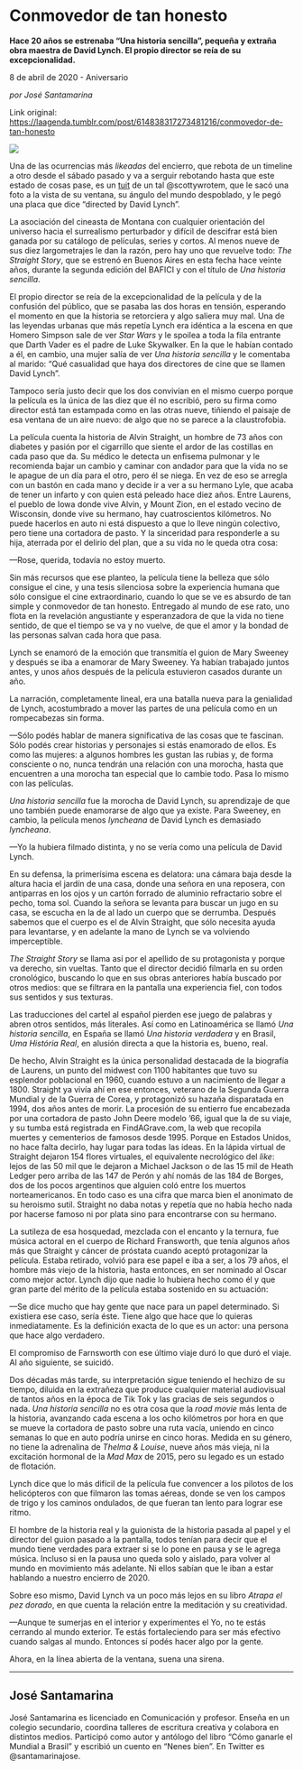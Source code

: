# Conmovedor de tan honesto

**Hace 20 años se estrenaba “Una historia sencilla”, pequeña y extraña obra maestra de David Lynch. El propio director se reía de su excepcionalidad.**

8 de abril de 2020 - Aniversario

_por José Santamarina_

Link original: https://laagenda.tumblr.com/post/614838317273481216/conmovedor-de-tan-honesto

![](https://64.media.tumblr.com/edaf0e6b138177aabd677a9de797b432/f41d1ba4afcc72ab-62/s500x750/c1bc90f203bfaf694af6010e7bf7b31cd211e922.png)

Una de las ocurrencias más *likeadas* del encierro, que rebota de un timeline a otro desde el sábado pasado y va a serguir rebotando hasta que este estado de cosas pase, es un [tuit](https://twitter.com/scottywrotem/status/1246428842056732672) de un tal @scottywrotem, que le sacó una foto a la vista de su ventana, su ángulo del mundo despoblado, y le pegó una placa que dice “directed by David Lynch”.

La asociación del cineasta de Montana con cualquier orientación del universo hacia el surrealismo perturbador y difícil de descifrar está bien ganada por su catálogo de películas, series y cortos. Al menos nueve de sus diez largometrajes le dan la razón, pero hay uno que revuelve todo: *The Straight Story*, que se estrenó en Buenos Aires en esta fecha hace veinte años, durante la segunda edición del BAFICI y con el título de *Una historia sencilla*.

El propio director se reía de la excepcionalidad de la película y de la confusión del público, que se pasaba las dos horas en tensión, esperando el momento en que la historia se retorciera y algo saliera muy mal. Una de las leyendas urbanas que más repetía Lynch era idéntica a la escena en que Homero Simpson sale de ver *Star Wars* y le spoilea a toda la fila entrante que Darth Vader es el padre de Luke Skywalker. En la que le habían contado a él, en cambio, una mujer salía de ver *Una historia sencilla* y le comentaba al marido: “Qué casualidad que haya dos directores de cine que se llamen David Lynch”.

Tampoco sería justo decir que los dos convivían en el mismo cuerpo porque la película es la única de las diez que él no escribió, pero su firma como director está tan estampada como en las otras nueve, tiñiendo el paisaje de esa ventana de un aire nuevo: de algo que no se parece a la claustrofobia.

La película cuenta la historia de Alvin Straight, un hombre de 73 años con diabetes y pasión por el cigarrillo que siente el ardor de las costillas en cada paso que da. Su médico le detecta un enfisema pulmonar y le recomienda bajar un cambio y caminar con andador para que la vida no se le apague de un día para el otro, pero él se niega. En vez de eso se arregla con un bastón en cada mano y decide ir a ver a su hermano Lyle, que acaba de tener un infarto y con quien está peleado hace diez años. Entre Laurens, el pueblo de Iowa donde vive Alvin, y Mount Zion, en el estado vecino de Wisconsin, donde vive su hermano, hay cuatroscientos kilómetros. No puede hacerlos en auto ni está dispuesto a que lo lleve ningún colectivo, pero tiene una cortadora de pasto. Y la sinceridad para responderle a su hija, aterrada por el delirio del plan, que a su vida no le queda otra cosa:

—Rose, querida, todavía no estoy muerto.



Sin más recursos que ese planteo, la película tiene la belleza que sólo consigue el cine, y una tesis silenciosa sobre la experiencia humana que sólo consigue el cine extraordinario, cuando lo que se ve es absurdo de tan simple y conmovedor de tan honesto. Entregado al mundo de ese rato, uno flota en la revelación angustiante y esperanzadora de que la vida no tiene sentido, de que el tiempo se va y no vuelve, de que el amor y la bondad de las personas salvan cada hora que pasa.

Lynch se enamoró de la emoción que transmitía el guion de Mary Sweeney y después se iba a enamorar de Mary Sweeney. Ya habían trabajado juntos antes, y unos años después de la película estuvieron casados durante un año. 

La narración, completamente lineal, era una batalla nueva para la genialidad de Lynch, acostumbrado a mover las partes de una película como en un rompecabezas sin forma. 

—Sólo podés hablar de manera significativa de las cosas que te fascinan. Sólo podés crear historias y personajes si estás enamorado de ellos. Es como las mujeres: a algunos hombres les gustan las rubias y, de forma consciente o no, nunca tendrán una relación con una morocha, hasta que encuentren a una morocha tan especial que lo cambie todo. Pasa lo mismo con las películas.

*Una historia sencilla* fue la morocha de David Lynch, su aprendizaje de que uno también puede enamorarse de algo que ya existe. Para Sweeney, en cambio, la película menos *lyncheana* de David Lynch es demasiado *lyncheana*.

—Yo la hubiera filmado distinta, y no se vería como una película de David Lynch.

En su defensa, la primerísima escena es delatora: una cámara baja desde la altura hacia el jardín de una casa, donde una señora en una reposera, con antiparras en los ojos y un cartón forrado de aluminio refractario sobre el pecho, toma sol. Cuando la señora se levanta para buscar un jugo en su casa, se escucha en la de al lado un cuerpo que se derrumba. Después sabemos que el cuerpo es el de Alvin Straight, que sólo necesita ayuda para levantarse, y en adelante la mano de Lynch se va volviendo imperceptible.

*The Straight Story* se llama así por el apellido de su protagonista y porque va derecho, sin vueltas. Tanto que el director decidió filmarla en su orden cronológico, buscando lo que en sus obras anteriores había buscado por otros medios: que se filtrara en la pantalla una experiencia fiel, con todos sus sentidos y sus texturas. 

Las traducciones del cartel al español pierden ese juego de palabras y abren otros sentidos, más literales. Así como en Latinoamérica se llamó *Una historia sencilla*, en España se llamó *Una historia verdadera* y en Brasil, *Uma História Real*, en alusión directa a que la historia es, bueno, real. 

De hecho, Alvin Straight es la única personalidad destacada de la biografía de Laurens, un punto del midwest con 1100 habitantes que tuvo su esplendor poblacional en 1960, cuando estuvo a un nacimiento de llegar a 1800. Straight ya vivía ahí en ese entonces, veterano de la Segunda Guerra Mundial y de la Guerra de Corea, y protagonizó su hazaña disparatada en 1994, dos años antes de morir. La procesión de su entierro fue encabezada por una cortadora de pasto John Deere modelo ’66, igual que la de su viaje, y su tumba está registrada en FindAGrave.com, la web que recopila muertes y cementerios de famosos desde 1995. Porque en Estados Unidos, no hace falta decirlo, hay lugar para todas las ideas. En la lápida virtual de Straight dejaron 154 flores virtuales, el equivalente necrológico del *like*: lejos de las 50 mil que le dejaron a Michael Jackson o de las 15 mil de Heath Ledger pero arriba de las 147 de Perón y ahí nomás de las 184 de Borges, dos de los pocos argentinos que alguien coló entre los muertos norteamericanos. En todo caso es una cifra que marca bien el anonimato de su heroismo sutil. Straight no daba notas y repetía que no había hecho nada por hacerse famoso ni por plata sino para encontrarse con su hermano.

La sutileza de esa hosquedad, mezclada con el encanto y la ternura, fue música actoral en el cuerpo de Richard Fransworth, que tenía algunos años más que Straight y cáncer de próstata cuando aceptó protagonizar la película. Estaba retirado, volvió para ese papel e iba a ser, a los 79 años, el hombre más viejo de la historia, hasta entonces, en ser nominado al Oscar como mejor actor. Lynch dijo que nadie lo hubiera hecho como él y que gran parte del mérito de la película estaba sostenido en su actuación:

—Se dice mucho que hay gente que nace para un papel determinado. Si existiera ese caso, sería éste. Tiene algo que hace que lo quieras inmediatamente. Es la definición exacta de lo que es un actor: una persona que hace algo verdadero.

El compromiso de Farnsworth con ese último viaje duró lo que duró el viaje. Al año siguiente, se suicidó. 

Dos décadas más tarde, su interpretación sigue teniendo el hechizo de su tiempo, diluida en la extrañeza que produce cualquier material audiovisual de tantos años en la época de Tik Tok y las gracias de seis segundos o nada. *Una historia sencilla* no es otra cosa que la *road movie* más lenta de la historia, avanzando cada escena a los ocho kilómetros por hora en que se mueve la cortadora de pasto sobre una ruta vacía, uniendo en cinco semanas lo que en auto podría unirse en cinco horas. Medida en su género, no tiene la adrenalina de *Thelma & Louise*, nueve años más vieja, ni la excitación hormonal de la *Mad Max* de 2015, pero su legado es un estado de flotación. 

Lynch dice que lo más difícil de la película fue convencer a los pilotos de los helicópteros con que filmaron las tomas aéreas, donde se ven los campos de trigo y los caminos ondulados, de que fueran tan lento para lograr ese ritmo. 

El hombre de la historia real y la guionista de la historia pasada al papel y el director del guion pasado a la pantalla, todos tenían para decir que el mundo tiene verdades para extraer si se lo pone en pausa y se le agrega música. Incluso si en la pausa uno queda solo y aislado, para volver al mundo en movimiento más adelante. Ni ellos sabían que le iban a estar hablando a nuestro encierro de 2020. 

Sobre eso mismo, David Lynch va un poco más lejos en su libro *Atrapa el pez dorado*, en que cuenta la relación entre la meditación y su creatividad.

—Aunque te sumerjas en el interior y experimentes el Yo, no te estás cerrando al mundo exterior. Te estás fortaleciendo para ser más efectivo cuando salgas al mundo. Entonces sí podés hacer algo por la gente.

Ahora, en la línea abierta de la ventana, suena una sirena.



---

 José Santamarina
-----------------

 José Santamarina es licenciado en Comunicación y profesor. Enseña en un colegio secundario, coordina talleres de escritura creativa y colabora en distintos medios. Participó como autor y antólogo del libro “Cómo ganarle el Mundial a Brasil” y escribió un cuento en “Nenes bien”. En Twitter es @santamarinajose.

